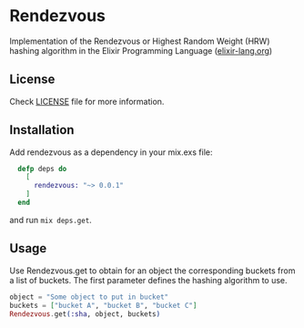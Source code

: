 Rendezvous
==========

Implementation of the Rendezvous or Highest Random Weight (HRW) hashing algorithm in the Elixir Programming Language ([elixir-lang.org](http://elixir-lang.org))

## License

Check [LICENSE](LICENSE) file for more information.

## Installation

Add rendezvous as a dependency in your mix.exs file:

```elixir
  defp deps do
    [
      rendezvous: "~> 0.0.1"
    ]
  end
```

and run `mix deps.get`.

## Usage

Use Rendezvous.get to obtain for an object the corresponding buckets from a list of buckets. The first parameter defines the hashing algorithm to use.

```elixir
object = "Some object to put in bucket"
buckets = ["bucket A", "bucket B", "bucket C"]
Rendezvous.get(:sha, object, buckets)
```
